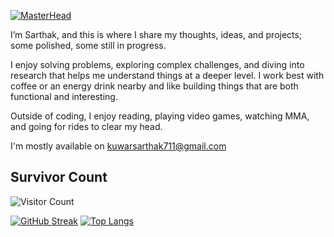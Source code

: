 [![MasterHead](https://i.imgur.com/1ZvVkDc.gif)]()

I’m Sarthak, and this is where I share my thoughts, ideas, and projects; some polished, some still in progress.

I enjoy solving problems, exploring complex challenges, and diving into research that helps me understand things at a deeper level. I work best with coffee or an energy drink nearby and like building things that are both functional and interesting.

Outside of coding, I enjoy reading, playing video games, watching MMA, and going for rides to clear my head.

I'm mostly available on  kuwarsarthak711@gmail.com

<div align="center">
<!-- <img align="center" width="400" src="https://upload.wikimedia.org/wikipedia/commons/6/6f/Programming123najra.gif" alt="coding"> -->
</div>

<!-- <p align="left"> <img src="https://komarev.com/ghpvc/?username=sarthakuwar&label=Profile%20views&color=0e75b6&style=flat" alt="sarthakuwar" /> </p> -->

<!-- <p align="left"> <a href="https://github.com/ryo-ma/github-profile-trophy"><img src="https://github-profile-trophy.vercel.app/?username=sarthakuwar" alt="sarthakuwar" /></a> </p> -->

<h2>Survivor Count</h2>

![Visitor Count](https://count.getloli.com/get/@sarthakuwar?theme=booru-lewd)

<div display = "flex">
  
[![GitHub Streak](https://streak-stats.demolab.com?user=sarthakuwar&theme=transparent&hide_border=true)](https://git.io/streak-stats)
[![Top Langs](https://github-readme-stats.vercel.app/api/top-langs/?username=sarthakuwar&layout=compact&theme=transparent&hide_border=true)](https://github.com/anuraghazra/github-readme-stats)
</div>

